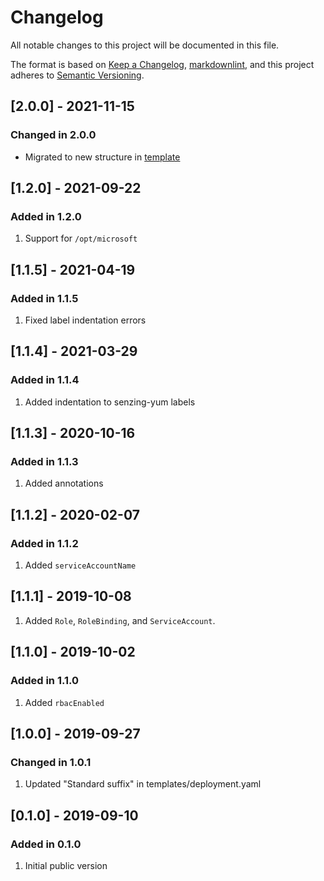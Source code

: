 # Changelog

All notable changes to this project will be documented in this file.

The format is based on [Keep a Changelog](https://keepachangelog.com/en/1.0.0/),
[markdownlint](https://dlaa.me/markdownlint/),
and this project adheres to [Semantic Versioning](https://semver.org/spec/v2.0.0.html).

## [2.0.0] - 2021-11-15

### Changed in 2.0.0

- Migrated to new structure in [template](https://github.com/Senzing/charts/tree/master/template)

## [1.2.0] - 2021-09-22

### Added in 1.2.0

1. Support for `/opt/microsoft`

## [1.1.5] - 2021-04-19

### Added in 1.1.5

1. Fixed label indentation errors

## [1.1.4] - 2021-03-29

### Added in 1.1.4

1. Added indentation to senzing-yum labels

## [1.1.3] - 2020-10-16

### Added in 1.1.3

1. Added annotations

## [1.1.2] - 2020-02-07

### Added in 1.1.2

1. Added `serviceAccountName`

## [1.1.1] - 2019-10-08

1. Added `Role`, `RoleBinding`, and `ServiceAccount`.

## [1.1.0] - 2019-10-02

### Added in 1.1.0

1. Added `rbacEnabled`

## [1.0.0] - 2019-09-27

### Changed in 1.0.1

1. Updated "Standard suffix" in templates/deployment.yaml

## [0.1.0] - 2019-09-10

### Added in 0.1.0

1. Initial public version
